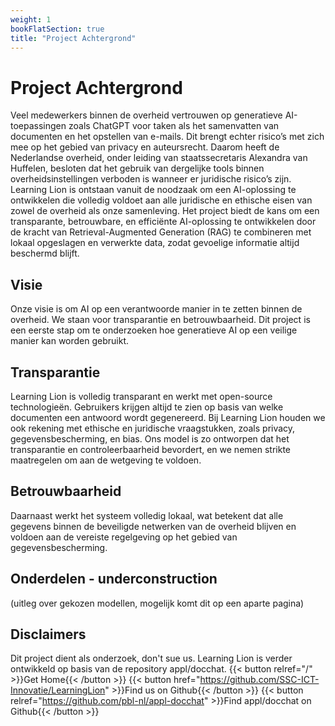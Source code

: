 ```yaml
---
weight: 1
bookFlatSection: true
title: "Project Achtergrond"
---
```


# Project Achtergrond
Veel medewerkers binnen de overheid vertrouwen op generatieve AI-toepassingen zoals ChatGPT voor taken als het samenvatten van documenten en het opstellen van e-mails. Dit brengt echter risico’s met zich mee op het gebied van privacy en auteursrecht. Daarom heeft de Nederlandse overheid, onder leiding van staatssecretaris Alexandra van Huffelen, besloten dat het gebruik van dergelijke tools binnen overheidsinstellingen verboden is wanneer er juridische risico’s zijn. Learning Lion is ontstaan vanuit de noodzaak om een AI-oplossing te ontwikkelen die volledig voldoet aan alle juridische en ethische eisen van zowel de overheid als onze samenleving. 
Het project biedt de kans om een transparante, betrouwbare, en efficiënte AI-oplossing te ontwikkelen door de kracht van Retrieval-Augmented Generation (RAG) te combineren met lokaal opgeslagen en verwerkte data, zodat gevoelige informatie altijd beschermd blijft. 

## Visie
Onze visie is om AI op een verantwoorde manier in te zetten binnen de overheid. We staan voor transparantie en betrouwbaarheid. Dit project is een eerste stap om te onderzoeken hoe generatieve AI op een veilige manier kan worden gebruikt. 

## Transparantie
Learning Lion is volledig transparant en werkt met open-source technologieën. Gebruikers krijgen altijd te zien op basis van welke documenten een antwoord wordt gegenereerd. Bij Learning Lion houden we ook rekening met ethische en juridische vraagstukken, zoals privacy, gegevensbescherming, en bias. Ons model is zo ontworpen dat het transparantie en controleerbaarheid bevordert, en we nemen strikte maatregelen om aan de wetgeving te voldoen. 

## Betrouwbaarheid
Daarnaast werkt het systeem volledig lokaal, wat betekent dat alle gegevens binnen de beveiligde netwerken van de overheid blijven en voldoen aan de vereiste regelgeving op het gebied van gegevensbescherming.


## Onderdelen - underconstruction
(uitleg over gekozen modellen, mogelijk komt dit op een aparte pagina)


## Disclaimers 

Dit project dient als onderzoek, don't sue us.
Learning Lion is verder ontwikkeld op basis van de repository appl/docchat. 
{{< button relref="/" >}}Get Home{{< /button >}}
{{< button href="https://github.com/SSC-ICT-Innovatie/LearningLion" >}}Find us on Github{{< /button >}}
{{< button relref="https://github.com/pbl-nl/appl-docchat" >}}Find appl/docchat on Github{{< /button >}}
